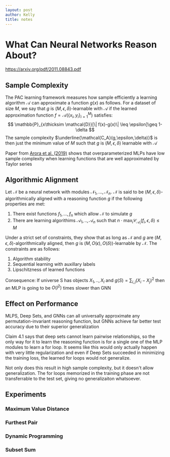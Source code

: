 ```yaml
---
layout: post
author: Kelly
title: notes
---
```


# What Can Neural Networks Reason About?

https://arxiv.org/pdf/2011.08843.pdf

## Sample Complexity

The PAC learning framework measures how sample efficiently a learning algorithm $\mathcal{A}$ can approximate a function $g(x)$ as follows. For a dataset of size $M$, we say that $g$ is $(M,\epsilon,\delta)$-learnable with $\mathcal{A}$ if the learned approximation function $f=\mathcal{A}(\lbrace x_i,y_i\rbrace_{i=1}^M)$  satisfies:
$$
\mathbb{P}_{x\thicksim \mathcal{D}}[\| f(x)-g(x)\| \leq \epsilon]\geq 1-\delta
$$
The sample complexity $\underline{\mathcal{C_A}(g,\epsilon,\delta)}$ is then just the minimum value of $M$ such that $g$ is $(M,\epsilon,\delta)$ learnable with $\mathcal{A}$

Paper from [Arora et al. (2019)](https://arxiv.org/pdf/1901.08584.pdf) shows that overparameterized MLPs have low sample complexity when learning functions that are well approximated by Taylor series

## Algorithmic Alignment

Let $\mathcal{N}$ be a neural network with modules $\mathcal{N}_1,...,\mathcal{N}_n$. $\mathcal{N}$ is said to be $(M,\epsilon,\delta)$-algorithmically aligned with a reasoning function $g$ if the following properties are met:

1. There exist functions $f_1,...,f_n$ which allow $\mathcal{N}$ to simulate $g$
2. There are learning algorithims $\mathcal{A}_1,..,\mathcal{A}_n$ such that $n \cdot \text{max}_i\mathcal{C}_{\mathcal{A}_i}(f_i,\epsilon,\delta)\leq M$ 

Under a strict set of constraints, they show that as long as $\mathcal{N}$ and $g$ are $(M,\epsilon,\delta)$-algorithmically aligned, then $g$ is $(M,O(\epsilon),O(\delta))$-learnable by $\mathcal{N}$. The constraints are as follows:

1. Algorithm stability
2. Sequential learning with auxillary labels
3. Lipschitzness of learned functions

Consequence: If universe S has objects $X_1,..,X_{l}$ and $g(S)=\sum_{i,j}(X_i-X_j)^2$ then an MLP is going to be $O(l^2)$ times slower than GNN

## Effect on Performance

MLPS, Deep Sets, and GNNs can all universally approximate any permutation-invariant reasoning function, but GNNs achieve far better test accuracy due to their superior generalization

Claim 4.1 says that deep sets cannot learn pairwise relationships, so the only way for it to learn the reasoning function is for a single one of the MLP modules to learn a for loop. It seems like this would only actually happen with very little regularization and even if Deep Sets succeeded in minimizing the training loss, the learned for loops would not generalize.



 Not only does this result in high sample complexity, but it doesn't allow generalization. The for loops memorized in the training phase are not transferrable to the test set, giving no generalizaiton whatsoever.

## Experiments

### Maximum Value Distance



### Furthest Pair



### Dynamic Programming



### Subset Sum